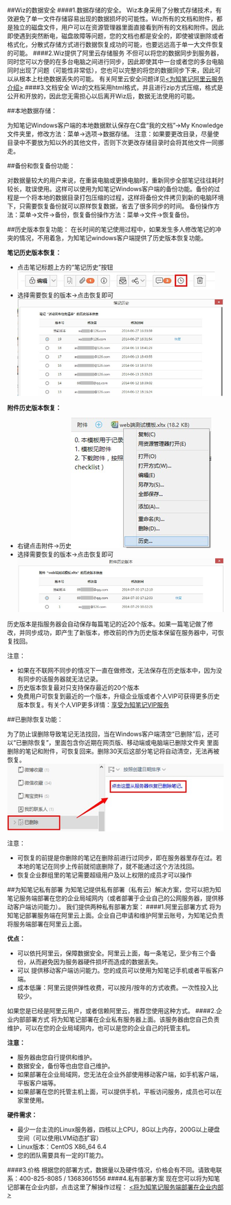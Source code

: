 
##Wiz的数据安全
####1.数据存储的安全。
Wiz本身采用了分散式存储技术，有效避免了单一文件存储容易出现的数据损坏的可能性。Wiz所有的文档和附件，都是独立的磁盘文件，用户可以在资源管理器里面直接看到所有的文档和附件。因此即使遇到突然断电，磁盘故障等问题，您的文档也都是安全的，即使被误删除或者格式化，分散式存储方式进行数据恢复成功的可能，也要远远高于单一大文件恢复的可能。
####2.Wiz提供了阿里云存储服务
不但可以将您的数据同步到服务器，同时您可以方便的在多台电脑之间进行同步，因此即使其中一台或者您的多台电脑同时出现了问题（可能性非常低），您也可以完整的将您的数据同步下来，因此可以从根本上杜绝数据丢失的可能。
有关阿里云安全问题详见[<为知笔记阿里云服务介绍>](http://blog.wiz.cn/aliyun)
####3.文档安全
Wiz的文档采用html格式，并且进行zip方式压缩，格式是公开和开放的，因此您无需担心以后离开Wiz后，数据无法使用的可能。

##本地数据存储：

为知笔记Windows客户端的本地数据默认保存在C盘“我的文档”->My Knowledge 文件夹里，修改方法：菜单->选项->数据存储。
注意：如果要更改目录，尽量使目录中不要放为知以外的其他文件，否则下次更改存储目录时会将其他文件一同挪走。

##备份和恢复备份功能：

对数据量较大的用户来说，在重装电脑或更换电脑时，重新同步全部笔记往往耗时较长，耽误使用。这样可以使用为知笔记Windows客户端的备份功能。备份的过程是一个将本地的数据目录打包压缩的过程，这样将备份文件拷贝到新的电脑环境下，只需要恢复备份就可以原样恢复数据，省去了很多同步的时间。
备份操作方法：菜单->文件->备份，恢复备份操作方法：菜单->文件->恢复备份。


##历史版本恢复功能：
在长时间的笔记使用过程中，如果发生多人修改笔记的冲突的情况，不用着急，为知笔记windows客户端提供了历史版本恢复功能。

**笔记历史版本恢复：**
+ 点击笔记标题上方的“笔记历史”按钮![G5](img/G5.jpg)
+ 选择需要恢复的版本->点击恢复即可![G6](img/G6.jpg)


**附件历史版本恢复：**
+ 右键点击附件->历史![G7](img/G7.jpg)
+ 选择需要恢复的版本->点击恢复即可![G8](img/G8.jpg)

历史版本是指服务器会自动保存每篇笔记的近20个版本。如果一篇笔记做了修改，并同步成功，即产生了新版本，修改前的作为历史版本保留在服务器中，可恢复找回。


注意：
- 如果在不联网不同步的情况下一直在做修改，无法保存在历史版本中，因为没有同步的话服务器就无法记录。
- 历史版本恢复最对只支持保存最近的20个版本
- 免费用户可恢复到最近的一个版本，升级企业版或者个人VIP可获得更多历史版本恢复。有关个人VIP更多详情：[享受为知笔记VIP服务](http://blog.wiz.cn/wiz-vip.html)



##已删除恢复功能：

为了防止误删除导致笔记无法找回，当在Windows客户端清空“已删除”后，还可以“已删除恢复”，里面包含你近期在网页版、移动端或电脑端已删除文件夹 里面删除的笔记和附件，可恢复回来。删除30天后这部分笔记将自动清空，无法再被恢复。
![G4](img/G4.jpg)

注意：
+ 可恢复的前提是你删除的笔记在删除前进行过同步，即在服务器里存在过。若本地的笔记在同步上传前就彻底删除了，就不能通过这个方法找回。
+ 恢复企业群组里的笔记需要超级用户及以上权限的成员才可以操作


##为知笔记私有部署
为知笔记提供私有部署（私有云）解决方案，您可以把为知笔记服务端部署在您的企业局域网内（或者部署于企业自己的公网服务器，提供移动客户端访问能力）。
我们提供两种私有部署方案：
####1.阿里云部署方式
将为知笔记部署服务端在阿里云上面。企业自己申请和维护阿里云账号，为知笔记负责将服务端部署在阿里云上面。

**优点：**

+ 可以依托阿里云，保障数据安全。阿里云上面，每一条笔记，至少有三个备份，从而避免因为服务器硬件损坏而造成的数据丢失。
+ 可以 提供移动客户端访问能力。您的成员可以使用为知笔记手机或者平板客户端。
+ 成本低廉：阿里云提供弹性收费，可以按月/按年的方式收费。一次性投入比较少。

如果您是已经是阿里云用户，或者信赖阿里云，推荐您使用这种方式。
####2.企业内部部署方式
将为知笔记部署在企业私有服务器上面。该服务器由您自己负责维护，可以在您的企业局域网内，也可以是您的企业自己的托管主机。

**注意：**

+ 服务器由您自行提供和维护。
+ 数据安全，备份等也由您自己维护。
+ 如果部署在企业局域网，您无法在企业外部使用移动客户端，如手机客户端，平板客户端等。
+ 如果部署在您的托管主机上面，可以提供手机，平板访问服务，成员也可以在家里使用。

**硬件需求：**

+ 最少一台主流的Linux服务器，四核以上CPU，8G以上内存，200G以上硬盘空间（可以使用LVM动态扩容）
+ Linux版本：CentOS X86_64 6.4
+ 您的团队需要具有一定的IT能力。

####3.价格
根据您的部署方式，数据量以及硬件情况，价格会有不同。请致电联系：400-825-8085 / 13683661556
####4.私有部署方案
现在您可以将为知笔记部署在企业内部，点击这里了解操作过程：
[<将为知笔记服务端部署在企业内部>](http://blog.wiz.cn/wiz-deploy.html)
